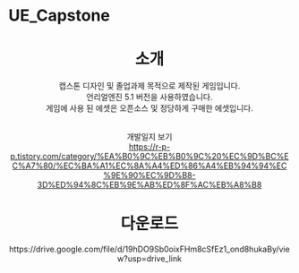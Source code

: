 # UE_Capstone
 <div align=center>
 <h1> 소개 </h1> </a>
캡스톤 디자인 및 졸업과제 목적으로 제작된 게임입니다.<br>
언리얼엔진 5.1 버전을 사용하였습니다.<br>
게임에 사용 된 에셋은 오픈소스 및 정당하게 구매한 에셋입니다.<br>

<br>개발일지 보기 <br>
https://r-p-p.tistory.com/category/%EA%B0%9C%EB%B0%9C%20%EC%9D%BC%EC%A7%80/%EC%BA%A1%EC%8A%A4%ED%86%A4%EB%94%94%EC%9E%90%EC%9D%B8-3D%ED%94%8C%EB%9E%AB%ED%8F%AC%EB%A8%B8

<h1> 다운로드 </h1> </a>
https://drive.google.com/file/d/19hDO9Sb0oixFHm8cSfEz1_ond8hukaBy/view?usp=drive_link
</div>
